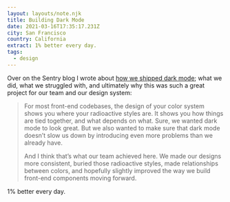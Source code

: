 ```yaml
---
layout: layouts/note.njk
title: Building Dark Mode
date: 2021-03-16T17:35:17.231Z
city: San Francisco
country: California
extract: 1% better every day.
tags:
  - design
---
```


Over on the Sentry blog I wrote about [how we shipped dark mode](https://blog.sentry.io/2021/03/16/building-dark-mode); what we did, what we struggled with, and ultimately why this was such a great project for our team and our design system:

> For most front-end codebases, the design of your color system shows you where your radioactive styles are. It shows you how things are tied together, and what depends on what. Sure, we wanted dark mode to look great. But we also wanted to make sure that dark mode doesn’t slow us down by introducing even more problems than we already have.
>
> And I think that’s what our team achieved here. We made our designs more consistent, buried those radioactive styles, made relationships between colors, and hopefully slightly improved the way we build front-end components moving forward.

1% better every day.
